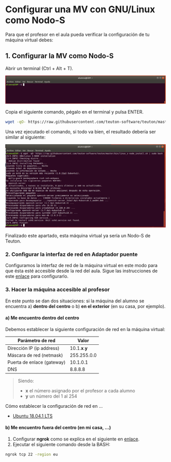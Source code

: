 # Configurar una MV con GNU/Linux como Nodo-S

Para que el profesor en el aula pueda verificar la configuración de tu máquina virtual debes:

## 1. Configurar la MV como Nodo-S

Abrir un terminal (Ctrl + Alt + T).

![Terminal GNU/Linux](linux-bash.png)

Copia el siguiente comando, pégalo en el terminal y pulsa ENTER.

```bash
wget -qO- https://raw.githubusercontent.com/teuton-software/teuton/master/install/linux/linux_s-node_install.sh | sudo bash
```

Una vez ejecutado el comando, si todo va bien, el resultado debería ser similar al siguiente:

![Resultado de instalación en GNU/Linux](linux-installation-result.png)

Finalizado este apartado, esta máquina virtual ya sería un Nodo-S de Teuton.

### 2. Configurar la interfaz de red en Adaptador puente

Configuramos la interfaz de red de la máquina virtual en este modo para que ésta esté accesible desde la red del aula. Sigue las instrucciones de este [enlace](../../instalacion/configurar-adaptador-puente-vbox) para configurarlo.

### 3. Hacer la máquina accesible al profesor

En este punto se dan dos situaciones: si la máquina del alumno se encuentra a) **dentro del centro** o b) **en el exterior** (en su casa, por ejemplo).

#### a) Me encuentro dentro del centro

Debemos establecer la siguiente configuración de red en la máquina virtual:

| Parámetro de red | Valor        |
| ---------------- | ------------ |
| Dirección IP (ip address) | 10.1.**x**.**y** |
| Máscara de red (netmask) | 255.255.0.0  |
| Puerta de enlace (gateway) | 10.1.0.1     |
| DNS              | 8.8.8.8 |

> Siendo:
>
> -  **x** el número asignado por el profesor a cada alumno
> -  **y** un número del 1 al 254

Cómo establecer la configuración de red en ...

* [Ubuntu 18.04.1 LTS](https://tecadmin.net/change-ip-address-on-ubuntu-18-04-desktop/)

#### b) Me encuentro fuera del centro (en mi casa, ...)

1. Configurar **ngrok** como se explica en el siguiente en [enlace]().
2. Ejecutar el siguiente comando desde la BASH:

```bash
ngrok tcp 22 -region eu
```

